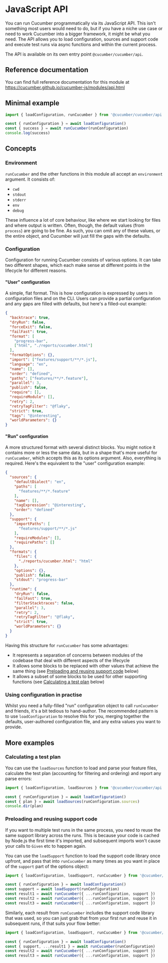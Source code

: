 # JavaScript API

You can run Cucumber programmatically via its JavaScript API. This isn't something most users would need to do, but if you have a niche use case or need to work Cucumber into a bigger framework, it might be what you need. The API allows you to load configuration, sources and support code and execute test runs via async functions and within the current process.

The API is available on its own entry point `@cucumber/cucumber/api`.

## Reference documentation

You can find full reference documentation for this module at  
<https://cucumber.github.io/cucumber-js/modules/api.html>

## Minimal example

```javascript
import { loadConfiguration, runCucumber } from '@cucumber/cucumber/api'

const { runConfiguration } = await loadConfiguration()
const { success } = await runCucumber(runConfiguration)
console.log(success)
```

## Concepts

### Environment

`runCucumber` and the other functions in this module all accept an `environment` argument. It consists of:

- `cwd`
- `stdout`
- `stderr`
- `env`
- `debug`

These influence a lot of core behaviour, like where we start looking for files and where output is written. Often, though, the default values (from `process`) are going to be fine. As such, you can omit any of these values, or the entire object, and Cucumber will just fill the gaps with the defaults. 

### Configuration

Configuration for running Cucumber consists of various options. It can take two different shapes, which each make sense at different points in the lifecycle for different reasons.

#### "User" configuration

A simple, flat format. This is how configuration is expressed by users in configuration files and on the CLI. Users can provide a partial configuration and any gaps are filled with defaults, but here's a filled-out example:

```json
{
  "backtrace": true,
  "dryRun": false,
  "forceExit": false,
  "failFast": true,
  "format": [
    "progress-bar",
    ["html", "./reports/cucumber.html"]
  ],
  "formatOptions": {},
  "import": ["features/support/**/*.js"],
  "language": "en",
  "name": [],
  "order": "defined",
  "paths": ["features/**/*.feature"],
  "parallel": 3,
  "publish": false,
  "require": [],
  "requireModule": [],
  "retry": 2,
  "retryTagFilter": "@flaky",
  "strict": true,
  "tags": "@interesting",
  "worldParameters": {}
}
```

#### "Run" configuration

A more structured format with several distinct blocks. You might notice it contains more or less the same data, but in a shape that's more useful for `runCucumber`, which accepts this as its options argument. Also, everything is required. Here's the equivalent to the "user" configuration example:

```json
{
  "sources": {
    "defaultDialect": "en",
    "paths": [
      "features/**/*.feature"
    ],
    "name": [],
    "tagExpression": "@interesting",
    "order": "defined"
  },
  "support": {
    "importPaths": [
      "features/support/**/*.js"
    ],
    "requireModules": [],
    "requirePaths": []
  },
  "formats": {
    "files": {
      "./reports/cucumber.html": "html"
    },
    "options": {},
    "publish": false,
    "stdout": "progress-bar"
  },
  "runtime": {
    "dryRun": false,
    "failFast": true,
    "filterStacktraces": false,
    "parallel": 3,
    "retry": 2,
    "retryTagFilter": "@flaky",
    "strict": true,
    "worldParameters": {}
  }
}
```

Having this structure for `runCucumber` has some advantages:

- It represents a separation of concerns between modules of the codebase that deal with different aspects of the lifecycle
- It allows some blocks to be replaced with other values that achieve the same thing (see [Preloading and reusing support code](#preloading-and-reusing-support-code) below)
- It allows a subset of some blocks to be used for other supporting functions (see [Calculating a test plan](#calculating-a-test-plan) below)

### Using configuration in practise

Whilst you need a fully-filled "run" configuration object to call `runCucumber` and friends, it's a bit tedious to hand-author. The recommended pattern is to use `loadConfiguration` to resolve this for you, merging together the defaults, user-authored configuration file, and any extra values you want to provide.

## More examples

### Calculating a test plan

You can use the `loadSources` function to load and parse your feature files, calculate the test plan (accounting for filtering and ordering) and report any parse errors:

```javascript
import { loadConfiguration, loadSources } from '@cucumber/cucumber/api'

const { runConfiguration } = await loadConfiguration()
const { plan } = await loadSources(runConfiguration.sources)
console.dir(plan)
```

### Preloading and reusing support code

If you want to multiple test runs in the same process, you need to reuse the same support library across the runs. This is because your code is cached by Node.js the first time it's imported, and subsequent imports won't cause your calls to `Given` etc to happen again.

You can use the `loadSupport` function to load the support code library once upfront, and pass that into `runCucumber` as many times as you want in place of the `support` part of the options object:

```javascript
import { loadConfiguration, loadSupport, runCucumber } from '@cucumber/cucumber/api'

const { runConfiguration } = await loadConfiguration()
const support = await loadSupport(runConfiguration)
const result1 = await runCucumber({ ...runConfiguration, support })
const result2 = await runCucumber({ ...runConfiguration, support })
const result3 = await runCucumber({ ...runConfiguration, support })
```

Similarly, each result from `runCucumber` includes the support code library that was used, so you can just grab that from your first run and reuse it in subsequent runs, if that suits your flow better: 

```javascript
import { loadConfiguration, loadSupport, runCucumber } from '@cucumber/cucumber/api'

const { runConfiguration } = await loadConfiguration()
const { support, ...result1 } = await runCucumber(runConfiguration)
const result2 = await runCucumber({ ...runConfiguration, support })
const result3 = await runCucumber({ ...runConfiguration, support })
```
